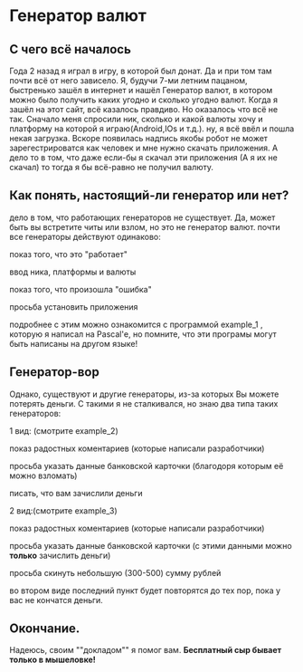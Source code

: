 # Генератор валют

## С чего всё началось

Года 2 назад я играл в игру, в которой был донат. Да и при том там почти всё от него зависело.
Я, будучи 7-ми летним пацаном, быстренько зашёл в интернет и нашёл Генератор валют, в котором можно было получить каких угодно и сколько угодно валют.
Когда я зашёл на этот сайт, всё казалось правдиво. Но оказалось что всё не так.
Сначало меня спросили ник, сколько и какой валюты хочу и платформу на которой я играю(Android,IOs и т.д.).
ну, я всё ввёл и пошла некая загрузка. Вскоре появилась надпись якобы робот не может зарегестрироватся как человек и мне нужно скачать приложения.
А дело то в том, что даже если-бы я скачал эти приложения (А я их не скачал) то тогда я бы всё-равно не получил валюту.
## Как понять, настоящий-ли генератор или нет?

дело в том, что работающих генераторов не существует. Да, может быть вы встретите читы или взлом, но это не генератор валют.
почти все генераторы действуют одинаково:

показ того, что это "работает" 

ввод ника, платформы и валюты

показ того, что произошла "ошибка"

просьба установить приложения

подробнее с этим можно ознакомится с программой example_1 , которую я написал на Pascal'е, но помните, что эти програмы могут быть написаны на другом языке!
## Генератор-вор
Однако, существуют и другие генераторы, из-за которых Вы можете потерять деньги. С такими я не сталкивался, но знаю два типа таких генераторов:

1 вид: (смотрите example_2)

показ радостных коментариев (которые написали разработчики)

просьба указать данные банковской карточки (благодоря которым её можно взломать)

писать, что вам зачислили деньги

2 вид:(смотрите example_3)

показ радостных коментариев (которые написали разработчики)

просьба указать данные банковской карточки (с этими данными можно **только** зачислить деньги)

просьба скинуть небольшую (300-500) сумму рублей

во втором виде последний пункт будет повторятся до тех пор, пока у вас не кончатся деньги.
## Окончание.

Надеюсь, своим ""докладом"" я помог вам. **Бесплатный сыр бывает только в мышеловке!**
 
 
